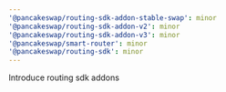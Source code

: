 ```yaml
---
'@pancakeswap/routing-sdk-addon-stable-swap': minor
'@pancakeswap/routing-sdk-addon-v2': minor
'@pancakeswap/routing-sdk-addon-v3': minor
'@pancakeswap/smart-router': minor
'@pancakeswap/routing-sdk': minor
---
```


Introduce routing sdk addons
